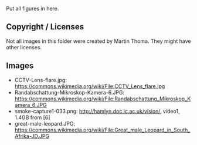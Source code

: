 Put all figures in here.


## Copyright / Licenses

Not all images in this folder were created by Martin Thoma.
They might have other licenses.


## Images

* CCTV-Lens-flare.jpg: https://commons.wikimedia.org/wiki/File:CCTV_Lens_flare.jpg
* Randabschattung-Mikroskop-Kamera-6.JPG: https://commons.wikimedia.org/wiki/File:Randabschattung_Mikroskop_Kamera_6.JPG
* smoke-capture1-033.png: http://hamlyn.doc.ic.ac.uk/vision/, video1, 1.4GB from [6]
* great-male-leopard.JPG: https://commons.wikimedia.org/wiki/File:Great_male_Leopard_in_South_Afrika-JD.JPG